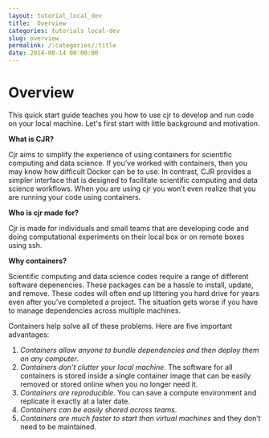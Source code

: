 ```yaml
---
layout: tutorial_local_dev
title:  Overview
categories: tutorials local-dev
slug: overview
permalink: /:categories/:title
date: 2014-08-14 00:00:00
---
```


Overview
=======================

This quick start guide teaches you how to use cjr to develop and run code on your local machine. Let's first start with little background and motivation.

**What is CJR?**

Cjr aims to simplify the experience of using containers for scientific computing and data science. If you’ve worked with containers, then you may know how difficult Docker can be to use. In contrast, CJR provides a simpler interface that is designed to facilitate scientific computing and data science workflows. When you are using cjr you won’t even realize that you are running your code using containers.

**Who is cjr made for?**

Cjr is made for individuals and small teams that are developing code and doing computational experiments on their local box or on remote boxes using ssh.

**Why containers?**

Scientific computing and data science codes require a range of different software depenencies. These packages can be a hassle to install, update, and remove. These codes will often end up littering you hard drive for years even after you’ve completed a project. The situation gets worse if you have to manage dependencies across multiple machines. 

Containers help solve all of these problems. Here are five important advantages:

1. *Containers allow anyone to bundle dependencies and then deploy them on any computer*.
2. *Containers don’t clutter your local machine*. The software for all containers is stored inside a single container image that can be easily removed or stored online when you no longer need it.
3. *Containers are reproducible*. You can save a compute environment and replicate it exactly at a later date.
4. *Containers can be easily shared across teams*.
5. *Containers are much faster to start than virtual machines* and they don’t need to be maintained.